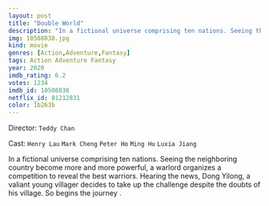 ```yaml
---
layout: post
title: "Double World"
description: "In a fictional universe comprising ten nations. Seeing the neighboring country become more and more powerful, a warlord organizes a competition to reveal the best warriors. Hearing the news, Dong Yilong, a valiant young villager decides to take up the challenge despite the doubts of his village. So begins the journey ..."
img: 10508838.jpg
kind: movie
genres: [Action,Adventure,Fantasy]
tags: Action Adventure Fantasy 
year: 2020
imdb_rating: 6.2
votes: 1234
imdb_id: 10508838
netflix_id: 81212831
color: 1b263b
---
```

Director: `Teddy Chan`  

Cast: `Henry Lau` `Mark Cheng` `Peter Ho` `Ming Hu` `Luxia Jiang` 

In a fictional universe comprising ten nations. Seeing the neighboring country become more and more powerful, a warlord organizes a competition to reveal the best warriors. Hearing the news, Dong Yilong, a valiant young villager decides to take up the challenge despite the doubts of his village. So begins the journey .